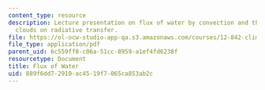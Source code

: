 ```yaml
---
content_type: resource
description: Lecture presentation on flux of water by convection and the effects of
  clouds on radiative transfer.
file: https://ol-ocw-studio-app-qa.s3.amazonaws.com/courses/12-842-climate-physics-and-chemistry-fall-2008/889f6dd72910ac4519f7065ca853ab2c_part6_4.pdf
file_type: application/pdf
parent_uid: 6c559ff8-c06a-51cc-8959-a1ef4fd6238f
resourcetype: Document
title: Flux of Water
uid: 889f6dd7-2910-ac45-19f7-065ca853ab2c
---
```

